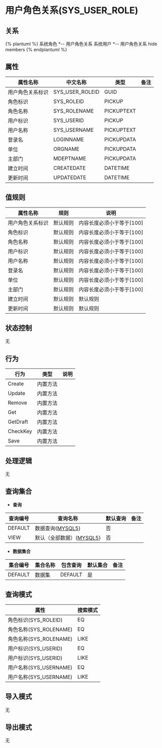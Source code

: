 # 用户角色关系(SYS_USER_ROLE)

  

## 关系
{% plantuml %}
系统角色 *-- 用户角色关系 
系统用户 *-- 用户角色关系 
hide members
{% endplantuml %}

## 属性

| 属性名称        |    中文名称    | 类型     |  备注  |
| --------   |------------| -----   |  -------- | 
|用户角色关系标识|SYS_USER_ROLEID|GUID|&nbsp;|
|角色标识|SYS_ROLEID|PICKUP|&nbsp;|
|角色名称|SYS_ROLENAME|PICKUPTEXT|&nbsp;|
|用户标识|SYS_USERID|PICKUP|&nbsp;|
|用户名称|SYS_USERNAME|PICKUPTEXT|&nbsp;|
|登录名|LOGINNAME|PICKUPDATA|&nbsp;|
|单位|ORGNAME|PICKUPDATA|&nbsp;|
|主部门|MDEPTNAME|PICKUPDATA|&nbsp;|
|建立时间|CREATEDATE|DATETIME|&nbsp;|
|更新时间|UPDATEDATE|DATETIME|&nbsp;|

## 值规则
| 属性名称    | 规则    |  说明  |
| --------   |------------| ----- | 
|用户角色关系标识|默认规则|内容长度必须小于等于[100]|
|角色标识|默认规则|内容长度必须小于等于[100]|
|角色名称|默认规则|内容长度必须小于等于[100]|
|用户标识|默认规则|内容长度必须小于等于[100]|
|用户名称|默认规则|内容长度必须小于等于[100]|
|登录名|默认规则|内容长度必须小于等于[100]|
|单位|默认规则|内容长度必须小于等于[100]|
|主部门|默认规则|内容长度必须小于等于[100]|
|建立时间|默认规则|默认规则|
|更新时间|默认规则|默认规则|

## 状态控制

无


## 行为
| 行为    | 类型    |  说明  |
| --------   |------------| ----- | 
|Create|内置方法|&nbsp;|
|Update|内置方法|&nbsp;|
|Remove|内置方法|&nbsp;|
|Get|内置方法|&nbsp;|
|GetDraft|内置方法|&nbsp;|
|CheckKey|内置方法|&nbsp;|
|Save|内置方法|&nbsp;|

## 处理逻辑
无

## 查询集合

* **查询**

| 查询编号 | 查询名称       | 默认查询 |   备注|
| --------  | --------   | --------   | ----- |
|DEFAULT|数据查询([MYSQL5](../../appendix/query_MYSQL5.md#SysUserRole_Default))|否|&nbsp;|
|VIEW|默认（全部数据）([MYSQL5](../../appendix/query_MYSQL5.md#SysUserRole_View))|否|&nbsp;|

* **数据集合**

| 集合编号 | 集合名称   |  包含查询  | 默认集合 |   备注|
| --------  | --------   | -------- | --------   | ----- |
|DEFAULT|数据集|DEFAULT|是|&nbsp;|

## 查询模式
| 属性      |    搜索模式     |
| --------   |------------|
|角色标识(SYS_ROLEID)|EQ|
|角色名称(SYS_ROLENAME)|EQ|
|角色名称(SYS_ROLENAME)|LIKE|
|用户标识(SYS_USERID)|EQ|
|用户标识(SYS_USERID)|LIKE|
|用户名称(SYS_USERNAME)|EQ|
|用户名称(SYS_USERNAME)|LIKE|

## 导入模式
无


## 导出模式
无
